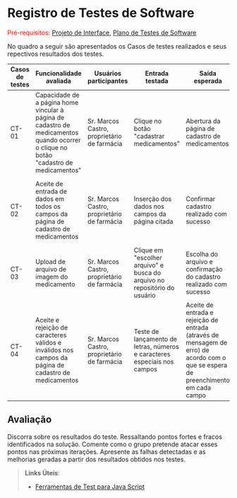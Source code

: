 # Registro de Testes de Software

<span style="color:red">Pré-requisitos: <a href="3-Projeto de Interface.md"> Projeto de Interface</a></span>, <a href="8-Plano de Testes de Software.md"> Plano de Testes de Software</a>

<!--
Relatório com as evidências dos testes de software realizados no sistema pela equipe, baseado em um plano de testes pré-definido.
.-->

No quadro a seguir são apresentados os Casos de testes realizados e seus repectivos resultados dos testes.

| Casos de testes | Funcionalidade avaliada | Usuários participantes | Entrada testada | Saída esperada | Saída real do sistema | Registro de execução
|------|---------------------|--------------------|------------------------|--------------------------|------------------------|--------------------------|
| CT-01 | Capacidade de a página home vincular à página de cadastro de medicamentos quando ocorrer o clique no botão "cadastro de medicamentos" | Sr. Marcos Castro, proprietário de farmácia | Clique no botão "cadastrar medicamentos" | Abertura da página de cadastro de medicamentos | A página de cadastro de medicamentos foi aberta corretamente | ![Abrir cadastro](img/abrirCadastroMed.PNG) |
| CT-02 | Aceite de entrada de dados em todos os campos da página de cadastro de medicamentos | Sr. Marcos Castro, proprietário de farmácia | Inserção dos dados nos campos da página citada | Confirmar cadastro realizado com sucesso | Foi possível finalizar o cadastro. | ![Envio cadastro](img/enviandoCadastroMed.PNG) ![Confirmação Salvamento](img/confirmaSalvar.PNG) |
| CT-03 | Upload de arquivo de imagem do medicamento | Sr. Marcos Castro, proprietário de farmácia | Clique em "escolher arquivo" e busca do arquivo no repositório do usuário | Escolha do arquivo e confirmação do cadastro realizado com sucesso |   |   |
| CT-04 | Aceite e rejeição de caracteres válidos e inválidos nos campos da página de cadastro de medicamentos | Sr. Marcos Castro, proprietário de farmácia | Teste de lançamento de letras, números e caracteres especiais nos campos |	Aceite de entrada e rejeição de entrada (através de mensagem de erro) de acordo com o que se espera de preenchimento em cada campo |   |   |



## Avaliação

Discorra sobre os resultados do teste. Ressaltando pontos fortes e fracos identificados na solução. Comente como o grupo pretende atacar esses pontos nas próximas iterações. Apresente as falhas detectadas e as melhorias geradas a partir dos resultados obtidos nos testes.

> **Links Úteis**:
> - [Ferramentas de Test para Java Script](https://geekflare.com/javascript-unit-testing/)
